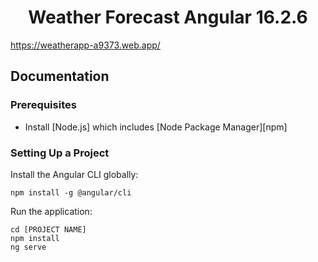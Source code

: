 <h1 style="text-align: center">Weather Forecast Angular 16.2.6</h1>

https://weatherapp-a9373.web.app/

## Documentation


### Prerequisites

- Install [Node.js] which includes [Node Package Manager][npm]

### Setting Up a Project

Install the Angular CLI globally:

```
npm install -g @angular/cli
```

Run the application:

```
cd [PROJECT NAME]
npm install
ng serve
```


